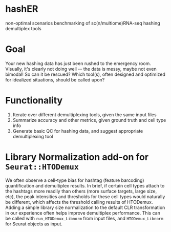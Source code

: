 # hashER
non-optimal scenarios benchmarking of sc(n/multiome)RNA-seq hashing demultiplex tools

# Goal
Your new hashing data has just been rushed to the emergency room. Visually, it's clearly not doing well -- the data is messy, maybe not even bimodal! So can it be rescued? Which tool(s), often designed and optimized for idealized situations, should be called upon?

# Functionality
1. Iterate over different demultiplexing tools, given the same input files
2. Summarize accuracy and other metrics, given ground truth and cell type info
3. Generate basic QC for hashing data, and suggest appropriate demultiplexing tool

# Library Normalization add-on for `Seurat::HTODemux`
We often observe a cell-type bias for hashtag (feature barcoding) quantification and demultiplex results. In brief, if certain cell types attach to the hashtags more readily than others (more surface targets, large size, etc), the peak intensities and thresholds for these cell types would naturally be different, which affects the threshold calling results of HTODemux. Adding a simple library size normalization to the default CLR transformation in our experience often helps improve demultiplex performance. This can be called with `run_HTODemux_Libnorm` from input files, and `HTODemux_Libnorm` for Seurat objects as input.
